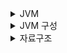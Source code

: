 <details>
<summary>JVM</summary>
<div markdown="1">

* 바이트 코드로 변환된 자바 프로그램을 실행하는 가상 머신
* JVM 자체는 지키도록 권장되는 specification, 실제로는 구현하기 나름
* JDK(Java Development Kit), JRE(Java Runtime Environment)와 한 세트, 별도로 설치하거나 그러지 않음
    * JDK: 개발을 위한 tool, 개발자가 사용
    * JRE: 자바 프로그램 실행을 위한 환경 제공
* 자바가 어느 환경에서든 실행될 수 있게 하는 핵심 기술(WORA - write once run anywhere)
    * C++의 경우, 실행되는 환경에 따라 컴파일되기 때문에 윈도우에서 컴파일한 결과물은 Linux에서 실행되지 않을 수 있음
    * 자바의 경우, 컴파일 시 바로 CPU가 실행할 수 있는 기계어로 변환되지 않고 우선적으로 JVM에 의해 바이트코드로 변환됨
    * JVM은 바이트코드를 CPU가 실행할 수 있는 기계어로 변환함
    * 이 과정을 통해 자바코드(바이트코드)는 JVM이 설치되어 있는 모든 환경에서 실행될 수 있음 - platform independent
    * 자바는 platform independent 하지만 JVM은 당연히 운영체제에 따라 여러가지 버전이 존재해야 함
* JVM은 메모리에서 돌아가고, 하나의 자바 프로세스 당 하나의 JVM이 존재
* JVM은 non-daemon thread가 모두 종료되면 메모리에서 사라짐
    * JVM daemon thread는 백그라운드에서 돌아가는 우선 순위가 낮은 스레드로, 사용자의 애플리케이션을 보조하는 역할을 수행
    * 대표적으로 GC
    * 일반 스레드가 모두 종료되면 JVM이 할당 해제되는 것과 함께 daemon thread는 강제로 종료됨

</div>
</details>

<details>
<summary>JVM 구성</summary>
<div markdown="1">

* Class Loader
    * 3가지 작업 수행 - Loading, Linking, Initialization
        * Loading - 컴파일한 바이트 코드(.class)를 읽고 아래(binary) 데이터를 생성해 Runtime Data Area의 method area에 저장함
            * load한 클래스와 근접 부모 클래스의 FQCN(Fully Qualified Class Name - 패키지 경로를 포함한 클래스 이름)
            * load한 클래스가 클래스, 인터페이스, enum 중 어떤 것인지에 대한 정보
            * 제어자, 변수, 메소드에 대한 정보
            * 3가지 class loader
                * Boostrap class loader
                    * 모든 class loader의 부모
                    * jre/lib/rt.jar(runtime java archive)에서 JVM을 구동하는데 필수적인 JDK 클래스 파일을 로딩함
                    * 네이티브 언어로 구현됨
                * Extension class loader
                    * jre/lib/ext의 클래스 파일을 로딩(TODO: 자세히 알아보기)
                * Application(System) class loader
                    * application classpath의 클래스 파일을 로딩함
                    * 간단히 말해서 개발자가 작성한 자바 코드의 클래스 파일을 로딩함
                * 4가지 Principle
                    * Delegate Hierarchy Principle
                        * 클래스 A를 로딩할 때, Application class loader에서 시작해 상위 class loader로 위임(Class -> Extension -> Bootstrap)
                        * 최상위 class loader부터 클래스를 찾음 -> BootStrap에서 못 찾으면 Extension으로, 없으면 Class로, 최하위에서도 못 찾으면 ClassNotFoundException
                        * Visibility, Uniquenessprinciple을 만족시키기 위함
                    * Visibility Principle - 상위 class loader는 하위 class loader가 load한 클래스를 볼 수 없음, 반대는 가능
                    * Uniqueness Principle - 상위 class loader가 load한 클래스를 하위 class loader가 중복으로 load 하지 말아야 함
                    * No Unloading Principle - class loader는 load한 클래스를 unload할 수 없음, 대신 현재 class loader를 없애고 새롭게 생성은 가능
    * Linking
        * 3가지 단계
            * Verification
                * .class 파일의 유효성을 확인함
                    * 코드가 Java Specification대로 작성되었는지?
                    * JVM Specification에 맞는 컴파일러에 의해 생성되었는지?
                * class load process 중 제일 많은 시간 소요
            * Preparation
                * static 변수를 위한 메모리 공간을 할당하고 기본 값으로 초기화함
                    * '기본 값'으로 초기화 함 -> static int a = 5;일때 5가 아니라 int의 기본 값인 0으로 초기화
            * Resolution
                * Symbolic reference를 method area에 있는 실제 주소로 변경
                    * Symbolic reference - .class 파일에서 참조하고 있는 클래스의 이름만을 지칭하는 것, JVM에 올라가면 단순히 이름만 지칭하고 있는 참조에서 참조하고 있는 객체의 주소값으로 변경
    * Initialization
        * static 변수가 코드에서 정의한 값으로 초기화되고, static{} 블록 안의 코드가 실행됨

* Runtime Data Area
    * Method Area
        * Runtime Constant Pool
            * string constant, numeric constant, class reference...
            * 런타임에 생성되는 static 상수 저장소
        * 메소드 정보(이름, 리턴 타입 등) + 코드
        * 멤버(필드) 변수
        * static 변수
        * JVM 안에서 공유됨
    * Heap
        * 런타임에 new 키워드로 생성된 객체 및 배열 저장
        * GC의 대상
        * JVM 안에서 공유됨
    * Stack
        * 각 메소드 호출 시 하나의 stack frame 할당됨
        * 메소드 안에서 선언되는 로컬 변수 저장
        * 메소드가 값을 리턴하거나(끝나거나) 예외가 발생할 때 stack frame 제거됨
        * 스레드 당 하나의 stack 할당
    * PC Register
        * context switch 발생 시, 어디까지 실행됐는지 process count를 저장
        * 스레드 당 하나 할당
    * Native Method Stack
        * native method 호출 시 사용되는 스택
        * native method
            * JVM이 동작하는 아키텍쳐에서 사용되는 언어로 작성된 메소드, 주로 C, C++

* Execution Engine
    * Interpreter
        * 바이트코드를 한 줄씩 읽고 기계어로 변환
        * 바이트코드 한 줄을 읽고 실행하는 건 빠르지만 전체를 읽고 실행하는 건 느림
        * 한 메소드가 여러번 호출될 경우, 매번 다시 읽고 실행하는 과정을 거침 -> JIT 컴파일러를 이용해 단점 보완
    * JIT Compiler
        * 특정 메소드가 반복적으로 호출되는 경우, 바이트코드를 컴파일해 native code로 변환함
        * 이후 반복적 호출에 native code를 실행시킴 -> interpreter가 바이트코드를 한 줄씩 읽는 것 보다 좋은 성능
        * 하지만 JIT Compiler가 바이트코드를 컴파일 하는 것보다 interpreter가 읽고 실행하는 경우가 빠른 경우가 있음 + native code는 cache에 저장됨(고비용)
        * 이런 경우, JIT Compiler는 메소드 호출 빈도를 확인하고, 일정 횟수 이상인 경우, 위 방법 사용 -> adaptive compiling
        * 4가지 구성
            * Intermediate Code Generator - intermediate code(바이트코드와 native code 사이?) 생성
            * Code Optimizer - 위에서 생성한 intermediate code optimize
            * Target Code Generator - intermediate code에서 native code 생성
            * Profiler - hotspot을 찾는 역할 수행(ex. 메소드가 여러번 호출되는 인스턴스 찾기)
    * GC
        * heap 영역에서 더 이상 사용하지 않는 객체를 메모리에서 할당 해제하는 역할 수행
        * mark and sweep 방식
            * stack 등에서 heap 영역에 생성된 객체의 레퍼런스 값을 가지고 있는데, 이를 이용해 레퍼런스 값이 가르키고 있는 객체를 마킹함
            * 마킹되지 않은 객체(unreachable)를 모두 heap 영역에서 제거
        * minor gc, major gc
            * minor gc
                * heap 공간은 eden, survivor0, survivor1, old generation으로 나뉨
                * 객체가 처음 생성될 때 age bit가 0으로 초기화되어 eden에 할당됨
                * eden 공간이 채워지면 minor gc가 동작하고, 살아남은 객체는 age bit가 1 더해져 survivor0으로 옮겨짐
                * 다시 eden 공간이 채워지면 minor gc가 동작, 살아남은 객체는 age bit가 1 더해져 survivor1로 옮겨짐 -> 0에서 1, 1에서 0, 즉 survivor 영역 중 하나는 반드시 비워진 상태
                * age bit가 특정 정도보다 커지면 해당 객체를 old generation으로 이동, old generation은 minor gc의 대상이 아님, 즉 상시 사용되는 객체를 저장함
            * major gc
                * old generation 영역이 채워지면 major gc 동작
                * old generation의 모든 객체를 대상으로 실행됨
                * 매우 비용이 큰 동작, 동작 시 모든 스레드가 정지함 -> stop the world
                * JVM을 튜닝할 때, major gc의 동작 빈도를 줄이고 minor gc가 자주 동작하도록 하는 경우가 많음
        * System.gc()로 직접 gc를 호출할 수 있지만 금기시 됨 -> 호출 시점에서 프로세스의 상태를 알 수 없음, 어떤 스레드에서 어떤 동작을 하는지는 매 순간 다르므로 직접 호출하는 건 위험함
</div>
</details>

<details>
<summary>자료구조</summary>
<div markdown="1">

* **Hash**
  *  HashTable & HashMap
  *  자주 사용되는 건 HashMap
  *  **HashMap**
     *  동기화를 지원하지 않음 -> 병렬 실행시 문제 발생 -> ConcurrentHashMap 사용
     *  보조 해시 함수를 사용해 성능 상의 이점이 있음 -> 충돌 빈도 ↓
     *  내부적으로 배열로 구성되어 있음 -> hash bucket
     *  key 값을 ```hashcode()```라는 메소드를 통해 int형의 hash 값으로 변환 후 bucket의 크기로 modulo 연산을 한 값을 인덱스로 사용함 -> ```bucket[hashcode() % M]```
     *  이때 key 값이 달라도 1/M의 확률로 같은 인덱스 값이 나올 수 있음 -> hash collision
     *  M을 키우면 확률은 낮아지지만 2^32를 벗어날 수는 없음(int 범위)
   
  *  **Hash Collision**
     *  크게 2가지 해결 방법
     *  Open Addressing - 다른 비어있는 버킷을 찾아 삽입
        *  Linear Probing - 순차적으로 비어있는 버킷 탐색
        *  Quadratic Probing - 2차함수(?)를 이용해 버킷 탐색
     *  Seperate Chaining - 중복되는 버킷을 기준으로 LinkedList or Red-Black Tree 사용
        *  각 버킷을 head로 지정하고 중복 발생시 add 하는 방법(자료구조만 다름)
     *  Java는 Seperate Chaining 사용
</div>
</details>
